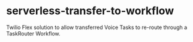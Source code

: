 # serverless-transfer-to-workflow
Twilio Flex solution to allow transferred Voice Tasks to re-route through a TaskRouter Workflow. 
